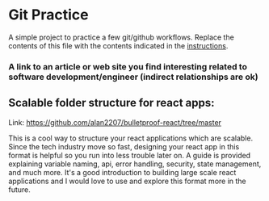 # Git Practice
A simple project to practice a few git/github workflows.  Replace the contents of this file with the contents indicated in the [instructions](./instructions.md).

### A link to an article or web site you find interesting related to software development/engineer (indirect relationships are ok) 


## Scalable folder structure for react apps:
Link: https://github.com/alan2207/bulletproof-react/tree/master

This is a cool way to structure your react applications which are scalable. Since the tech industry move so fast, designing your react app in this format is helpful so you run into less trouble later on. A guide is provided explaining variable naming, api, error handling, security, state management, and much more. It's a good introduction to building large scale react applications and I would love to use and explore this format more in the future. 

